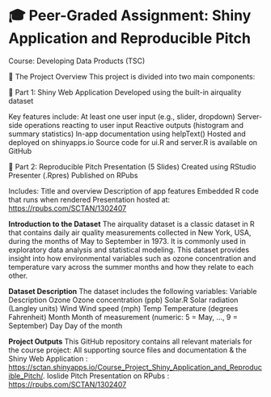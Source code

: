 # 🎓 Peer-Graded Assignment: Shiny Application and Reproducible Pitch
Course: Developing Data Products (TSC)

📌 The Project Overview
This project is divided into two main components:

🔹 Part 1: Shiny Web Application
Developed using the built-in airquality dataset

Key features include:
At least one user input (e.g., slider, dropdown)
Server-side operations reacting to user input
Reactive outputs (histogram and summary statistics)
In-app documentation using helpText()
Hosted and deployed on shinyapps.io
Source code for ui.R and server.R is available on GitHub

🔹 Part 2: Reproducible Pitch Presentation (5 Slides)
Created using RStudio Presenter (.Rpres)
Published on RPubs

Includes:
Title and overview
Description of app features
Embedded R code that runs when rendered
Presentation hosted at: https://rpubs.com/SCTAN/1302407

**Introduction to the Dataset**
The airquality dataset is a classic dataset in R that contains daily air quality measurements collected in New York, USA, during the months of May to September in 1973. It is commonly used in exploratory data analysis and statistical modeling.
This dataset provides insight into how environmental variables such as ozone concentration and temperature vary across the summer months and how they relate to each other.

**Dataset Description**
The dataset includes the following variables:
Variable	Description
Ozone	Ozone concentration (ppb)
Solar.R	Solar radiation (Langley units)
Wind	Wind speed (mph)
Temp	Temperature (degrees Fahrenheit)
Month	Month of measurement (numeric: 5 = May, ..., 9 = September)
Day	Day of the month

**Project Outputs**
This GitHub repository contains all relevant materials for the course project:
All supporting source files and documentation & the
Shiny Web Application : https://sctan.shinyapps.io/Course_Project_Shiny_Application_and_Reproducible_Pitch/. 
Ioslide Pitch Presentation on RPubs : https://rpubs.com/SCTAN/1302407


